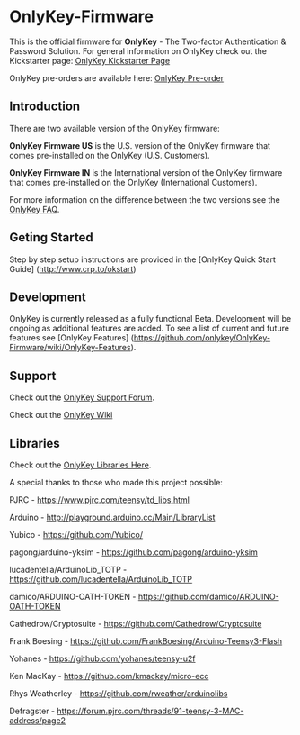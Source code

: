 # OnlyKey-Firmware

This is the official firmware for **OnlyKey** - The Two-factor Authentication & Password Solution. For general information on OnlyKey check out the Kickstarter page: [OnlyKey Kickstarter Page](https://www.kickstarter.com/projects/1048259057/openkey-the-two-factor-authentication-and-password/)

OnlyKey pre-orders are available here: [OnlyKey Pre-order](http://www.crp.to/ok)
 
## Introduction ##
There are two available version of the OnlyKey firmware: 

**OnlyKey Firmware US** is the U.S. version of the OnlyKey firmware that comes pre-installed on the OnlyKey (U.S. Customers). 

**OnlyKey Firmware IN** is the International version of the OnlyKey firmware that comes pre-installed on the OnlyKey (International Customers). 

For more information on the difference between the two versions see the [OnlyKey FAQ](https://github.com/onlykey/OnlyKey-Firmware/wiki/FAQs).

## Geting Started ##
Step by step setup instructions are provided in the [OnlyKey Quick Start Guide] (http://www.crp.to/okstart)

## Development ##
OnlyKey is currently released as a fully functional Beta. Development will be ongoing as additional features are added. To see a list of current and future features see [OnlyKey Features] (https://github.com/onlykey/OnlyKey-Firmware/wiki/OnlyKey-Features).

## Support ##

Check out the [OnlyKey Support Forum](https://groups.google.com/forum/#!forum/onlykey).

Check out the [OnlyKey Wiki](https://github.com/onlykey/OnlyKey-Firmware/wiki/Table-of-Contents)

## Libraries ##

Check out the [OnlyKey Libraries Here](https://github.com/onlykey/libraries).

A special thanks to those who made this project possible:

PJRC - https://www.pjrc.com/teensy/td_libs.html

Arduino - http://playground.arduino.cc/Main/LibraryList

Yubico - https://github.com/Yubico/

pagong/arduino-yksim - https://github.com/pagong/arduino-yksim 

lucadentella/ArduinoLib_TOTP - https://github.com/lucadentella/ArduinoLib_TOTP

damico/ARDUINO-OATH-TOKEN - https://github.com/damico/ARDUINO-OATH-TOKEN

Cathedrow/Cryptosuite - https://github.com/Cathedrow/Cryptosuite 

Frank Boesing - https://github.com/FrankBoesing/Arduino-Teensy3-Flash 

Yohanes - https://github.com/yohanes/teensy-u2f 

Ken MacKay - https://github.com/kmackay/micro-ecc

Rhys Weatherley - https://github.com/rweather/arduinolibs

Defragster - https://forum.pjrc.com/threads/91-teensy-3-MAC-address/page2



